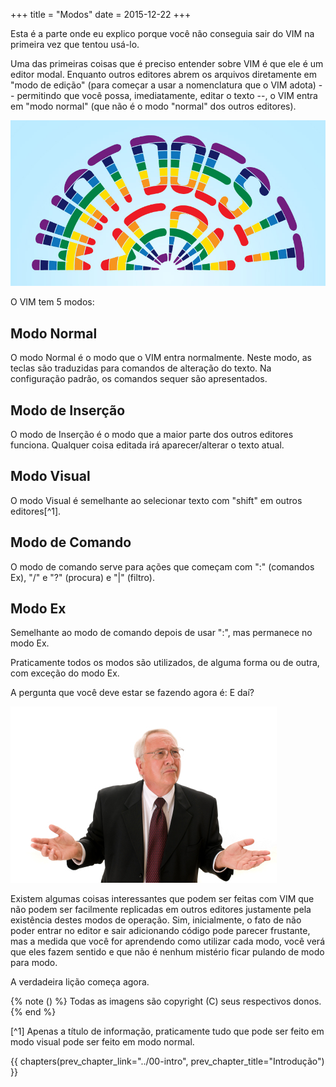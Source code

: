 +++
title = "Modos"
date = 2015-12-22
+++

Esta é a parte onde eu explico porque você não conseguia sair do VIM na
primeira vez que tentou usá-lo.

<!-- more -->

Uma das primeiras coisas que é preciso entender sobre VIM é que ele é um editor
modal. Enquanto outros editores abrem os arquivos diretamente em "modo de
edição" (para começar a usar a nomenclatura que o VIM adota) -- permitindo que
você possa, imediatamente, editar o texto --, o VIM entra em "modo normal" (que
não é o modo "normal" dos outros editores).

![Mas o que isso quer dizer?](whatdoesitmean1.jpg)

O VIM tem 5 modos:

## Modo Normal

O modo Normal é o modo que o VIM entra normalmente. Neste modo, as teclas são
traduzidas para comandos de alteração do texto. Na configuração padrão, os
comandos sequer são apresentados.

## Modo de Inserção

O modo de Inserção é o modo que a maior parte dos outros editores funciona.
Qualquer coisa editada irá aparecer/alterar o texto atual.

## Modo Visual

O modo Visual é semelhante ao selecionar texto com "shift" em outros
editores[^1].

## Modo de Comando

O modo de comando serve para ações que começam com ":" (comandos Ex), "/" e "?"
(procura) e "|" (filtro).

## Modo Ex

Semelhante ao modo de comando depois de usar ":", mas permanece no modo Ex.

Praticamente todos os modos são utilizados, de alguma forma ou de outra, com
exceção do modo Ex.

A pergunta que você deve estar se fazendo agora é: E daí?

![Você, agora.](so-what.jpg)

Existem algumas coisas interessantes que podem ser feitas com VIM que não podem
ser facilmente replicadas em outros editores justamente pela existência destes
modos de operação. Sim, inicialmente, o fato de não poder entrar no editor e
sair adicionando código pode parecer frustante, mas a medida que você for
aprendendo como utilizar cada modo, você verá que eles fazem sentido e que não
é nenhum mistério ficar pulando de modo para modo.

A verdadeira lição começa agora.

{% note () %}
Todas as imagens são copyright (C) seus respectivos donos.
{% end %}

[^1] Apenas a título de informação, praticamente tudo que pode ser feito em
     modo visual pode ser feito em modo normal.

{{ chapters(prev_chapter_link="../00-intro", prev_chapter_title="Introdução") }}
